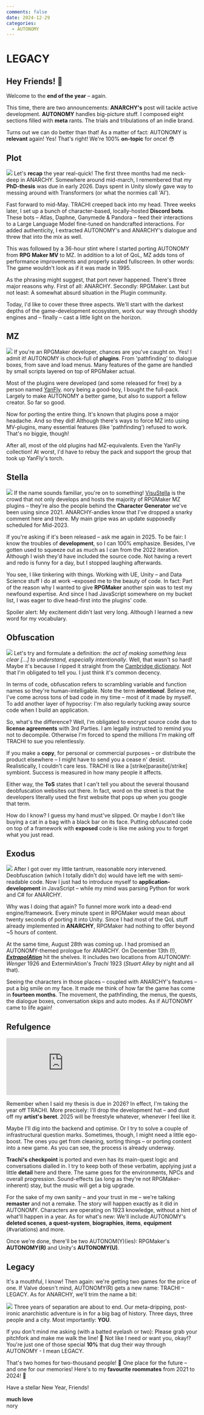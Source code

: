 ```yaml
---
comments: false
date: 2024-12-29
categories:
  - AUTONOMY
---
```


# LEGACY

## Hey Friends! 👋

Welcome to the **end of the year** – again.

This time, there are two announcements: **ANARCHY's** post will tackle active development. **AUTONOMY** handles big-picture stuff. I composed eight sections filled with **meta** rants. The trials and tribulations of an indie brand. 

Turns out we can do better than that! As a matter of fact: AUTONOMY is **relevant** again!
Yes! That's right! We're 100% **on-topic** for once! 😳

## Plot
![](../../../../../assets/blog/images/steam/2024/6d8363fdb499c27008a4addd9387422791043c48.png)
Let's **recap** the year real-quick! The first three months had me neck-deep in ANARCHY. Somewhere around mid-march, I remembered that my **PhD-thesis** was due in early 2026. Days spent in Unity slowly gave way to messing around with Transformers (or what the normies call 'AI').

Fast forward to mid-May. TRACHI creeped back into my head. Three weeks later, I set up a bunch of character-based, locally-hosted **Discord bots**. These bots – Atlas, Daphne, Ganymede & Pandora – feed their interactions to a Large Language Model fine-tuned on handcrafted interactions. For added authenticity, I extracted AUTONOMY's and ANARCHY's dialogue and threw that into the mix as well. 

This was followed by a 36-hour stint where I started porting AUTONOMY from **RPG Maker MV** to MZ. In addition to a lot of QoL, MZ adds tons of performance improvements and properly scaled fullscreen. In other words: The game wouldn't look as if it was made in 1995. 

As the phrasing might suggest, that port never happened. There's three major reasons why. First of all: ANARCHY. Secondly: RPGMaker. Last but not least: A somewhat absurd situation in the Plugin community. 

Today, I'd like to cover these three aspects. We'll start with the darkest depths of the game-development ecosystem, work our way through shoddy engines and – finally – cast a little light on the horizon.

## MZ
![](../../../../../assets/blog/images/steam/2024/4c5a82c1daf4dd460e75ac408630cb19cd7457da.png)
If you're an RPGMaker developer, chances are you've caught on. Yes! I admit it! AUTONOMY is chock-full of **plugins**. From 'pathfinding' to dialogue boxes, from save and load menus. Many features of the game are handled by small scripts layered on top of RPGMaker actual.

Most of the plugins were developed (and some released for free) by a person named [YanFly](http://yanfly.moe/). nory being a good-boy, I bought the full-pack. Largely to make AUTONOMY a better game, but also to support a fellow creator. So far so good. 

Now for porting the entire thing. It's known that plugins pose a major headache. And so they did! Although there's ways to force MZ into using MV-plugins, many essential features (like 'pathfinding') refused to work. That's no biggie, though!

After all, most of the old plugins had MZ-equivalents. Even the YanFly collection! At worst, I'd have to rebuy the pack and support the group that took up YanFly's torch.

## Stella
![](../../../../../assets/blog/images/steam/2024/58ce037641b0429b94a797df7305f2c03f09d82f.png)
If the name sounds familiar, you're on to something! [VisuStella](https://visustella.itch.io/) is the crowd that not only develops and hosts the majority of RPGMaker MZ plugins – they're also the people behind the **Character Generator** we've been using since 2021. ANARCHY-andies know that I've dropped a snarky comment here and there. My main gripe was an update supposedly scheduled for Mid-2023.

If you're asking if it's been released – ask me again in 2025. To be fair: I know the troubles of **development**, so I can 100% emphasize. Besides, I've gotten used to squeeze out as much as I can from the 2022 iteration. Although I wish they'd have included the source code. Not having a revert and redo is funny for a day, but I stopped laughing afterwards.

You see, I like tinkering with things. Working with UE, Unity – and Data Science stuff I do at work –exposed me to the beauty of code. In fact: Part of the reason why I wanted to give **RPGMaker** another spin was to test my newfound expertise. And since I had JavaScript somewhere on my bucket list, I was eager to dive head-first into the plugins' code.

Spoiler alert: My excitement didn't last very long. Although I learned a new word for my vocabulary.

## Obfuscation
![](../../../../../assets/blog/images/steam/2024/09e4759533470b7016287cf4ea70e9d5f2fbbb69.png)
Let's try and formulate a definition: *the act of making something less clear [...] to understand, especially intentionally*. Well, that wasn't so hard! Maybe it's because I ripped it straight from the [Cambridge dictionary](https://dictionary.cambridge.org/dictionary/english/obfuscation). Not that I'm obligated to tell you. I just think it's common decency.

In terms of code, obfuscation refers to scrambling variable and function names so they're human-intelligable. Note the term ***intentional***. Believe me, I've come across tons of bad code in my time – most of it made by myself. To add another layer of hypocrisy: I'm also regularly tucking away source code when I build an application.

So, what's the difference? Well, I'm obligated to encrypt source code due to **license agreements** with 3rd Parties. I am legally instructed to remind you not to decompile. Otherwise I'm forced to spend the millions I'm making off TRACHI to sue you relentlessly.

If you make a **copy**, for personal or commercial purposes – or distribute the product elsewhere – I might have to send you a cease n' desist. Realistically, I couldn't care less. TRACHI is like a [strike]parasite[/strike] symbiont. Success is measured in how many people it affects. 

Either way, the **ToS** states that I can't tell you about the several thousand deobfuscation websites out there. In fact, word on the street is that the developers literally used the first website that pops up when you google that term.

How do I know? I guess my hand must've slipped. Or maybe I don't like buying a cat in a bag with a black bar on its face. Putting obfuscated code on top of a framework with **exposed** code is like me asking you to forget what you just read.

## Exodus
![](../../../../../assets/blog/images/steam/2024/d1824312bfbdacb0ab09f8990347fbdc43ce5a05.png)
After I got over my little tantrum, reasonable nory intervened. Deobfuscation (which I totally didn't do) would have left me with semi-readable code. Now I just had to introduce myself to **application-development** in JavaScript – while my mind was parsing Python for work and C# for ANARCHY.

Why was I doing that again? To funnel more work into a dead-end engine/framework. Every minute spent in RPGMaker would mean about twenty seconds of porting it into Unity. Since I had most of the QoL stuff already implemented in **ANARCHY**, RPGMaker had nothing to offer beyond ~5 hours of content.

At the same time, August 28th was coming up. I had promised an AUTONOMY-themed prologue for ANARCHY. On December 13th (!), ***[ExtrapolAtion](https://store.steampowered.com/news/app/2169000/view/509566179781641078?l=english)*** hit the shelves. It includes two locations from AUTONOMY: *Wenger* 1926 and ExterminAtion's *Trachi* 1923 (*Stuart Alley* by night and all that).

Seeing the characters in those places – coupled with ANARCHY's features – put a big smile on my face. It made me think of how far the game has come in **fourteen months**. The movement, the pathfinding, the menus, the quests, the dialogue boxes, conversation skips and auto modes. As if AUTONOMY came to life again!

## Refulgence

<div class="md-embed md-embed--16-9">
<iframe allowfullscreen="" frameborder="0" src="https://www.youtube.com/embed/5-92Ps25N-M"></iframe>
</div>

Remember when I said my thesis is due in 2026? In effect, I'm taking the year off TRACHI. More precisely: I'll drop the development hat – and dust off my **artist's beret**. 2025 will be freestyle whatever, whenever I feel like it.

Maybe I'll dig into the backend and optimise. Or I try to solve a couple of infrastructural question marks. Sometimes, though, I might need a little ego-boost. The ones you get from cleaning, sorting things – or porting content into a new game. As you can see, the process is already underway. 

**Trachi's checkpoint** is ported and even has its main-quest logic and conversations dialled in. I try to keep both of these verbatim, applying just a little **detail** here and there. The same goes for the environments, NPCs and overall progression. Sound-effects (as long as they're not RPGMaker-inherent) stay, but the music will get a big upgrade. 

For the sake of my own sanity – and your trust in me – we're talking **remaster** and not a remake. The story will happen exactly as it did in AUTONOMY. Characters are operating on 1923 knowledge, without a hint of what'll happen in a year. As for what's new: We'll include AUTONOMY's **deleted scenes**, **a quest-system**, **biographies**, **items**, **equipment** (#variations) and more. 

Once we're done, there'll be two AUTONOM(Y)(ies): RPGMaker's **AUTONOMY(R)** and Unity's **AUTONOMY(U)**.

## Legacy
It's a mouthful, I know! Then again: we're getting two games for the price of one. If Valve doesn't mind, AUTONOMY(R) gets a new name: TRACHI – LEGACY. As for ANARCHY, we'll trim the name a bit: 

![](../../../../../assets/blog/images/steam/2024/45313f4cb2ccd4626b9efb4190e073ad01d40774.png)
Three years of separation are about to end. Our meta-dripping, post-ironic anarchistic adventure is in for a big bag of history. Three days, three people and a city. Most importantly: **YOU**. 

If you don't mind me asking (with a batted eyelash or two): Please grab your pitchfork and make me walk the line! 🙏 Not like I need or want you, okay!? You're just one of those special **10%** that dug their way through AUTONOMY - I mean LEGACY.

That's two homes for two-thousand people! 👏 One place for the future – and one for our memories!
Here's to my **favourite roommates** from 2021 to 2024! 🤗

Have a stellar New Year, Friends! 

**much love**  
nory
